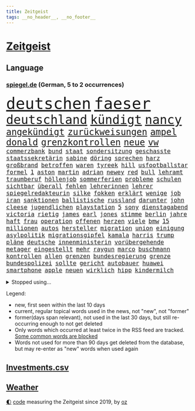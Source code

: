 ```yaml
---
title: Zeitgeist
tags: __no_header__, __no_footer__
---
```


# [Zeitgeist](https://oliz.io/zeitgeist/)

## Language

<h3><a href="https://www.spiegel.de" target="_blank">spiegel.de</a> (German, 5 to 2 occurrences)</h3>
<p style="font-family:monospace">
<span style="font-size:32pt"><a href="news_links.html#deutschen" class="current">deutschen</a></span>
<span style="font-size:32pt"><a href="news_links.html#faeser" class="current">faeser</a></span>
<br>
<span style="font-size:25pt"><a href="news_links.html#deutschland" class="current">deutschland</a></span>
<span style="font-size:25pt"><a href="news_links.html#kündigt" class="current">kündigt</a></span>
<span style="font-size:25pt"><a href="news_links.html#nancy" class="current">nancy</a></span>
<br>
<span style="font-size:18pt"><a href="news_links.html#angekündigt" class="current">angekündigt</a></span>
<span style="font-size:18pt"><a href="news_links.html#zurückweisungen" class="new">zurückweisungen</a></span>
<span style="font-size:18pt"><a href="news_links.html#ampel" class="current">ampel</a></span>
<span style="font-size:18pt"><a href="news_links.html#donald" class="current">donald</a></span>
<span style="font-size:18pt"><a href="news_links.html#grenzkontrollen" class="current">grenzkontrollen</a></span>
<span style="font-size:18pt"><a href="news_links.html#neue" class="current">neue</a></span>
<span style="font-size:18pt"><a href="news_links.html#vw" class="current">vw</a></span>
<br>
<span style="font-size:12pt"><a href="news_links.html#commerzbank" class="current">commerzbank</a></span>
<span style="font-size:12pt"><a href="news_links.html#bund" class="current">bund</a></span>
<span style="font-size:12pt"><a href="news_links.html#staat" class="current">staat</a></span>
<span style="font-size:12pt"><a href="news_links.html#sondersitzung" class="current">sondersitzung</a></span>
<span style="font-size:12pt"><a href="news_links.html#geschasste" class="current">geschasste</a></span>
<span style="font-size:12pt"><a href="news_links.html#staatssekretärin" class="current">staatssekretärin</a></span>
<span style="font-size:12pt"><a href="news_links.html#sabine" class="current">sabine</a></span>
<span style="font-size:12pt"><a href="news_links.html#döring" class="current">döring</a></span>
<span style="font-size:12pt"><a href="news_links.html#sprechen" class="current">sprechen</a></span>
<span style="font-size:12pt"><a href="news_links.html#harz" class="current">harz</a></span>
<span style="font-size:12pt"><a href="news_links.html#großbrand" class="current">großbrand</a></span>
<span style="font-size:12pt"><a href="news_links.html#betroffen" class="current">betroffen</a></span>
<span style="font-size:12pt"><a href="news_links.html#waren" class="current">waren</a></span>
<span style="font-size:12pt"><a href="news_links.html#tyreek" class="new">tyreek</a></span>
<span style="font-size:12pt"><a href="news_links.html#hill" class="new">hill</a></span>
<span style="font-size:12pt"><a href="news_links.html#usfootballstar" class="new">usfootballstar</a></span>
<span style="font-size:12pt"><a href="news_links.html#formel" class="current">formel</a></span>
<span style="font-size:12pt"><a href="news_links.html#1" class="current">1</a></span>
<span style="font-size:12pt"><a href="news_links.html#aston" class="new">aston</a></span>
<span style="font-size:12pt"><a href="news_links.html#martin" class="current">martin</a></span>
<span style="font-size:12pt"><a href="news_links.html#adrian" class="new">adrian</a></span>
<span style="font-size:12pt"><a href="news_links.html#newey" class="new">newey</a></span>
<span style="font-size:12pt"><a href="news_links.html#red" class="current">red</a></span>
<span style="font-size:12pt"><a href="news_links.html#bull" class="current">bull</a></span>
<span style="font-size:12pt"><a href="news_links.html#lehramt" class="current">lehramt</a></span>
<span style="font-size:12pt"><a href="news_links.html#traumberuf" class="new">traumberuf</a></span>
<span style="font-size:12pt"><a href="news_links.html#höllenjob" class="new">höllenjob</a></span>
<span style="font-size:12pt"><a href="news_links.html#sommerferien" class="current">sommerferien</a></span>
<span style="font-size:12pt"><a href="news_links.html#probleme" class="current">probleme</a></span>
<span style="font-size:12pt"><a href="news_links.html#schulen" class="current">schulen</a></span>
<span style="font-size:12pt"><a href="news_links.html#sichtbar" class="current">sichtbar</a></span>
<span style="font-size:12pt"><a href="news_links.html#überall" class="current">überall</a></span>
<span style="font-size:12pt"><a href="news_links.html#fehlen" class="current">fehlen</a></span>
<span style="font-size:12pt"><a href="news_links.html#lehrerinnen" class="new">lehrerinnen</a></span>
<span style="font-size:12pt"><a href="news_links.html#lehrer" class="current">lehrer</a></span>
<span style="font-size:12pt"><a href="news_links.html#spiegelredakteurin" class="current">spiegelredakteurin</a></span>
<span style="font-size:12pt"><a href="news_links.html#silke" class="new">silke</a></span>
<span style="font-size:12pt"><a href="news_links.html#fokken" class="new">fokken</a></span>
<span style="font-size:12pt"><a href="news_links.html#erklärt" class="current">erklärt</a></span>
<span style="font-size:12pt"><a href="news_links.html#wenige" class="current">wenige</a></span>
<span style="font-size:12pt"><a href="news_links.html#job" class="current">job</a></span>
<span style="font-size:12pt"><a href="news_links.html#iran" class="current">iran</a></span>
<span style="font-size:12pt"><a href="news_links.html#sanktionen" class="current">sanktionen</a></span>
<span style="font-size:12pt"><a href="news_links.html#ballistische" class="new">ballistische</a></span>
<span style="font-size:12pt"><a href="news_links.html#russland" class="current">russland</a></span>
<span style="font-size:12pt"><a href="news_links.html#darunter" class="current">darunter</a></span>
<span style="font-size:12pt"><a href="news_links.html#john" class="current">john</a></span>
<span style="font-size:12pt"><a href="news_links.html#cleese" class="new">cleese</a></span>
<span style="font-size:12pt"><a href="news_links.html#jugendlichen" class="current">jugendlichen</a></span>
<span style="font-size:12pt"><a href="news_links.html#playstation" class="new">playstation</a></span>
<span style="font-size:12pt"><a href="news_links.html#5" class="current">5</a></span>
<span style="font-size:12pt"><a href="news_links.html#sony" class="current">sony</a></span>
<span style="font-size:12pt"><a href="news_links.html#dienstagabend" class="current">dienstagabend</a></span>
<span style="font-size:12pt"><a href="news_links.html#victoria" class="current">victoria</a></span>
<span style="font-size:12pt"><a href="news_links.html#rietig" class="new">rietig</a></span>
<span style="font-size:12pt"><a href="news_links.html#james" class="current">james</a></span>
<span style="font-size:12pt"><a href="news_links.html#earl" class="new">earl</a></span>
<span style="font-size:12pt"><a href="news_links.html#jones" class="current">jones</a></span>
<span style="font-size:12pt"><a href="news_links.html#stimme" class="current">stimme</a></span>
<span style="font-size:12pt"><a href="news_links.html#berlin" class="current">berlin</a></span>
<span style="font-size:12pt"><a href="news_links.html#jahre" class="current">jahre</a></span>
<span style="font-size:12pt"><a href="news_links.html#haft" class="current">haft</a></span>
<span style="font-size:12pt"><a href="news_links.html#frau" class="current">frau</a></span>
<span style="font-size:12pt"><a href="news_links.html#operation" class="current">operation</a></span>
<span style="font-size:12pt"><a href="news_links.html#offenen" class="current">offenen</a></span>
<span style="font-size:12pt"><a href="news_links.html#herzen" class="current">herzen</a></span>
<span style="font-size:12pt"><a href="news_links.html#viele" class="current">viele</a></span>
<span style="font-size:12pt"><a href="news_links.html#bmw" class="current">bmw</a></span>
<span style="font-size:12pt"><a href="news_links.html#15" class="current">15</a></span>
<span style="font-size:12pt"><a href="news_links.html#millionen" class="current">millionen</a></span>
<span style="font-size:12pt"><a href="news_links.html#autos" class="current">autos</a></span>
<span style="font-size:12pt"><a href="news_links.html#hersteller" class="current">hersteller</a></span>
<span style="font-size:12pt"><a href="news_links.html#migration" class="current">migration</a></span>
<span style="font-size:12pt"><a href="news_links.html#union" class="current">union</a></span>
<span style="font-size:12pt"><a href="news_links.html#einigung" class="current">einigung</a></span>
<span style="font-size:12pt"><a href="news_links.html#asylpolitik" class="current">asylpolitik</a></span>
<span style="font-size:12pt"><a href="news_links.html#migrationsgipfel" class="new">migrationsgipfel</a></span>
<span style="font-size:12pt"><a href="news_links.html#kamala" class="current">kamala</a></span>
<span style="font-size:12pt"><a href="news_links.html#harris" class="current">harris</a></span>
<span style="font-size:12pt"><a href="news_links.html#trump" class="current">trump</a></span>
<span style="font-size:12pt"><a href="news_links.html#pläne" class="current">pläne</a></span>
<span style="font-size:12pt"><a href="news_links.html#deutsche" class="current">deutsche</a></span>
<span style="font-size:12pt"><a href="news_links.html#innenministerin" class="current">innenministerin</a></span>
<span style="font-size:12pt"><a href="news_links.html#vorübergehende" class="new">vorübergehende</a></span>
<span style="font-size:12pt"><a href="news_links.html#metager" class="new">metager</a></span>
<span style="font-size:12pt"><a href="news_links.html#eingestellt" class="current">eingestellt</a></span>
<span style="font-size:12pt"><a href="news_links.html#mehr" class="current">mehr</a></span>
<span style="font-size:12pt"><a href="news_links.html#raygun" class="new">raygun</a></span>
<span style="font-size:12pt"><a href="news_links.html#marco" class="current">marco</a></span>
<span style="font-size:12pt"><a href="news_links.html#buschmann" class="current">buschmann</a></span>
<span style="font-size:12pt"><a href="news_links.html#kontrollen" class="current">kontrollen</a></span>
<span style="font-size:12pt"><a href="news_links.html#allen" class="current">allen</a></span>
<span style="font-size:12pt"><a href="news_links.html#grenzen" class="current">grenzen</a></span>
<span style="font-size:12pt"><a href="news_links.html#bundesregierung" class="current">bundesregierung</a></span>
<span style="font-size:12pt"><a href="news_links.html#grenze" class="current">grenze</a></span>
<span style="font-size:12pt"><a href="news_links.html#bundespolizei" class="current">bundespolizei</a></span>
<span style="font-size:12pt"><a href="news_links.html#sollte" class="current">sollte</a></span>
<span style="font-size:12pt"><a href="news_links.html#gericht" class="current">gericht</a></span>
<span style="font-size:12pt"><a href="news_links.html#autobauer" class="current">autobauer</a></span>
<span style="font-size:12pt"><a href="news_links.html#huawei" class="current">huawei</a></span>
<span style="font-size:12pt"><a href="news_links.html#smartphone" class="current">smartphone</a></span>
<span style="font-size:12pt"><a href="news_links.html#apple" class="current">apple</a></span>
<span style="font-size:12pt"><a href="news_links.html#neuen" class="current">neuen</a></span>
<span style="font-size:12pt"><a href="news_links.html#wirklich" class="current">wirklich</a></span>
<span style="font-size:12pt"><a href="news_links.html#hipp" class="current">hipp</a></span>
<span style="font-size:12pt"><a href="news_links.html#kindermilch" class="new">kindermilch</a></span>
</p>
<details>
<summary>Stopped using...</summary>
<p class="former" style="font-size:12pt">
gefordert(1420) elfmeter(1419) kurzfristig(1419) festnahmen(1418) anleger(1417) facebook(1417) frankfurter(1417) jedes(1417) londoner(1417) skandal(1417) spdpolitiker(1417) enorm(1416) kritiker(1416) covid(1415) kino(1415) razzia(1415) signal(1415) willen(1415) aussicht(1414) entdeckung(1414) früherer(1414) gelegt(1414) amerikanische(1413) bidens(1413) nürnberg(1413) verluste(1413) welle(1413) beschimpft(1412) konkurrenz(1412) protestiert(1412) villa(1412) bayerische(1411) fahrt(1411) florida(1411) for(1411) passt(1411) reiche(1411) usamerikaner(1411) verlängern(1411) bau(1410) belasten(1410) gebaut(1410) hervor(1410) konfrontiert(1410) weder(1410) ermitteln(1409) untersuchungsausschuss(1409) verpassen(1409) 12(1408) börse(1408) irak(1408) rettet(1408) fußballquiz(1407) hebt(1407) bundesstaat(1406) gebrochen(1406) roman(1406) amtszeit(1405) regt(1405) sowie(1405) zuständige(1405) half(1404) see(1404) feuerwehrleute(1403) gebe(1403) kämpfer(1403) wochenlang(1403) euparlament(1402) brutal(1401) nordkorea(1400) park(1400) restaurants(1400) unterstützer(1400) eigentümer(1398) globale(1398) ordnung(1397) schwierige(1397) enge(1394) nachgewiesen(1394) immerhin(1393) training(1386) istanbul(1382) antrag(1381) beweise(1378) dutzend(1378) schützt(1375) geblieben(1374) sogenannten(1372) herausforderungen(1369) ausgaben(1362) rache(1354) zusätzliche(1344) schiffe(1342) estland(1290) rückgang(1275) carlos(1267) konservative(1253) politikern(1248) long(1237) enthalten(1221) geehrt(1220) interessen(1219) fußballstar(1210) jahresende(1175) stundenlang(1161) kleidung(1159) arte(1153) rereportage(1153) anführer(1151) mächtigen(1135) ausgefallen(1123) las(1119) weibliche(1112) exil(1104) angestellten(1086) immobilien(1084) fifa(1080) hawaii(1074) australiens(1053) abkommen(1050) eingeführt(1050) rauswurf(1043) laura(1001) lieferung(979) klappt(974) bat(970) aufgestellt(967) weiten(961) spaltung(944) helikopter(936) jennifer(904) unmittelbar(901) erneuerbare(892) angriffskrieg(891) langsam(891) typ(887) microsoft(882) günstige(879) beben(878) starkes(873) fußballerinnen(871) finanzierung(868) wall(866) durchsuchen(861) anschuldigungen(856) heiß(848) weltverband(824) computer(819) ulrich(814) lob(811) fahrgäste(797) finde(789) jemals(785) verstoßen(782) erdbeben(780) stören(776) zurückhaltung(764) äußerst(759) effekt(754) aufmerksam(742) medizin(740) entkommen(738) extremisten(736) gott(733) träumt(725) angeblicher(721) lula(721) talkshow(717) aufholjagd(710) tel(705) fortschritt(704) kompliziert(695) aviv(694) lionel(690) katze(688) aktivist(682) deuten(678) außenpolitik(669) todesstrafe(660) flugabwehr(652) spion(647) reißen(643) redet(641) anscheinend(627) jahresbeginn(623) aggressiv(599) erfolgreiche(596) rüstet(596) 18jähriger(595) c(592) muslime(590) springen(587) junta(579) verdächtigt(579) alcaraz(575) angestiegen(571) vorstandschef(571) kläger(561) uefa(561) bewertet(553) aufträge(542) gala(542) detail(539) schwangerschaftsabbrüche(535) eingeräumt(533) ankommen(530) betreiben(529) dominieren(527) handelte(525) südwesten(525) zittern(515) geflüchtet(511) arten(507) wiederwahl(507) gekürt(505) rahmen(502) staatsschutz(494) staatsbürger(491) experiment(488) usamerikanische(487) victor(486) alarmbereitschaft(485) exkanzler(484) grundlage(482) belgische(480) durften(480) vollem(478) erstem(476) vergeltung(474) auffällig(473) auswirken(471) südkoreas(469) zoll(468) seltsame(466) protestierten(462) florenz(461) gelände(458) mohammed(458) brandanschlag(451) treu(445) kopenhagen(444) lukas(444) drastische(442) wirtschaftlich(441) älterer(434) abgewehrt(433) philosoph(432) missstände(430) vertreten(425) auflösung(423) busfahrer(423) stellenabbau(423) vorlegen(422) queere(421) entscheidende(416) ärmelkanal(416) delegation(414) unterbunden(408) vertrauter(408) allgäu(407) entpuppt(397) antwortet(396) höheren(395) schönste(395) britney(392) spears(392) staus(392) extremer(391) wirtschaftsweise(389) gegeneinander(388) wegovy(388) angefeindet(385) stoppte(382) margot(380) instagrampost(378) sichergestellt(375) wolff(374) völkermord(371) 42(367) superreiche(365) rechtsextremisten(362) roter(360) tvsender(355) disziplin(353) dient(351) kassel(348) miliz(348) 99(346) achtzigerjahren(344) auswertung(343) beschwert(339) lebende(337) tauchen(337) 12000(336) oppositionspolitiker(336) klarer(333) getöteter(332) jüdischen(332) reifen(330) sanitäter(330) duo(329) palästina(327) daneben(325) störungen(324) turbulenzen(322) demos(321) sanierung(317) handball(315) willkommen(310) beschießen(309) schmerzen(309) wilde(307) vielfältig(306) teilgenommen(302) massaker(301) sicherheitsgründen(301) europameisterschaft(299) israelgazanews(299) messungen(297) israelhamaskrieg(293) adam(292) tipp(292) unbeliebt(291) jüdinnen(289) bewaffneter(288) mangelt(285) schade(283) gibt’s(281) strengen(280) hamasmassaker(279) verhält(277) vollständige(277) wirtz(277) passierte(275) evan(273) freitagmorgen(273) student(273) bedingt(272) kanye(272) eingestürzten(271) verschaffen(271) abwärtstrend(270) jacob(270) beendete(268) siegerin(268) geheimnisse(267) präsidentschaftskandidatur(267) regionalbahn(266) bereichen(265) entspannung(265) geplantes(265) stone(264) sammelte(263) bestraft(262) einhaltung(262) dreijähriger(261) lloyd(261) geklagt(259) kalten(259) verdanken(259) großstädten(257) nass(256) vereidigt(255) gershkovich(252) hochrangiger(252) zurückgekehrt(252) erschoss(251) erinnerung(250) wahre(250) wundert(248) besitzen(247) dorthin(247) sharon(247) spruch(244) zeremonie(244) inspirieren(243) kremlgegner(242) erhöhter(241) to(240) oslo(239) air(238) verfügt(238) stürmt(237) hansa(232) erholt(231) geringere(231) provokation(231) you(231) kinderpornografie(230) könige(227) taipeh(227) bastian(225) bombe(224) kiewer(224) vorm(221) wassermassen(221) benötigte(220) erzielen(220) hamasführer(216) single(216) 737(214) japaner(214) rückwirkend(213) berühmteste(212) innsbruck(212) notlandung(212) südafrikas(212) anhörung(211) gemüter(210) zusammenstößen(210) gewidmet(209) hype(208) meere(208) mittleren(208) anwesend(207) schusswaffen(207) bauernhof(206) matteo(206) berufstätige(205) horrorfilm(204) prallte(204) rundfunk(203) unabhängigen(203) hochrangige(200) angesetzt(199) nackte(199) eintritt(198) rechtens(198) zurückziehen(198) zweieinhalb(198) karriereende(197) ismail(195) pferd(193) populisten(193) alzheimer(192) missbrauchte(192) brot(191) häusern(191) south(190) oleg(189) usflugzeugbauer(189) großeltern(186) umweltaktivisten(184) polizeibeamte(183) lösten(181) sechste(181) storniert(181) auslieferung(180) free(180) spielraum(180) ranking(179) vorrücken(179) erhältlich(178) mount(178) pferde(178) frühe(177) 450(175) insolvenzen(175) nachbessern(175) tvshow(173) verlorene(173) andy(172) vorgeführt(172) aufgegriffen(171) rollstuhl(171) anschließenden(170) blutbad(170) geheimdiensten(170) berühmtes(169) gleiche(169) wirtschaftskrise(169) dienen(168) großvaters(168) heilbronn(168) limburg(168) lopez(168) märkte(168) outfits(168) angewiesen(167) running(167) 35000(166) puigdemont(162) anteilnahme(161) bomben(161) durchhalten(161) lunge(161) rhetorik(161) bewegte(160) marihuana(160) offenhalten(160) hessischen(158) obergrenze(158) staatspräsident(158) tue(157) aufsichtsrat(156) morddrohungen(156) ogunleye(156) skandale(156) gordon(155) katalanische(153) vorab(153) leo(151) töteten(150) fragwürdige(149) gattin(149) bekriegen(148) orientierung(148) space(148) umbruch(148) fluglinie(147) stießen(147) stützpunkt(147) lärm(146) noah(146) passagieren(146) km/h(145) public(145) verschuldete(145) wade(145) justizministerin(144) katie(144) gesellschaftlichen(143) ioc(143) lieder(143) rügen(143) verläuft(143) bestanden(142) flossen(142) relevant(142) übergriffen(142) erhitzt(141) studien(141) verschütteten(141) protestcamp(140) größtes(139) spielten(139) akut(138) kostenlose(138) ressourcen(138) bedingung(137) gemerkt(137) neuigkeiten(137) höchst(136) speisen(136) wolken(136) immobilienkonzern(135) schriftstellerin(135) vorfahren(135) mitfavorit(134) ehrenpräsident(133) eroller(133) sozialer(133) unterstrich(133) überraschender(133) gewalttäter(132) gegend(131) menschenmassen(131) wetterlage(131) bemühen(130) verschleppten(130) befindlichkeiten(129) selfie(129) coronaprotokolle(128) neugebauer(128) gewalttätigen(127) hindernis(127) scham(127) ungewissheit(127) verweigern(127) begleiten(126) psychiatrie(126) usreporter(126) schmerzhaft(125) sozialausgaben(125) besatzer(124) flüchtling(124) hommage(124) sergio(124) zuwachs(124) vergeltungsschlag(122) beck(121) dschihadisten(121) römische(121) schikane(121) serienkiller(121) bittere(120) jahrhunderts(120) nehammer(120) bruch(119) jenen(119) revolutionswächter(119) usgericht(119) ablauf(118) alkoholisierter(117) mau(117) aufhebung(116) jeher(116) saturn(116) bildete(115) erstattete(115) polarisierung(115) quälte(115) strafbar(115) lennon(114) markenzeichen(114) nadal(113) reitsport(113) wohnort(113) überflutet(112) gezielten(111) heizt(111) ritt(111) verbinden(111) verwarnt(111) angesprochen(110) besuchte(110) gestank(110) döner(109) wunderbaren(109) überschwänglich(109) abgelegt(108) flasche(108) kneipe(108) sexistischer(107) sportlerinnen(107) stabhochspringer(107) gap(106) späteren(106) unterschätzte(106) durchfall(105) erbrechen(105) hals(105) kulturgut(105) akten(104) brötchen(104) freedom(104) geschworenen(104) kommentare(104) 46(103) demonstrierenden(103) sprüche(103) agententätigkeit(102) flüchtlingslager(102) schulleitung(102) eintrittsgeld(101) hervorgebracht(101) tonne(101) wahlrechtsreform(101) kerstin(100) minnesota(100) perfekt(100) koalitionsbruch(99) memmingen(99) grimm(98) propalästinensisches(98) tunesien(98) g7(97) ullrich(97) tauziehen(96) vertraut(96) haushaltsstreit(95) derselben(94) river(94) sea(94) verbraucht(94) willkür(94) hungerstreik(93) reiter(93) wasserqualität(93) copernicus(92) herford(92) manches(92) zivilen(92) entwendete(91) kerle(91) marschieren(91) mitstreiter(91) propalästinensischer(91) community(90) unmittelbarer(90) anspannung(89) anzutreten(89) berlintiergarten(89) israelfeindlichem(89) notarzt(89) safe(89) tvexperte(89) ameisen(88) drake(88) hitzetote(88) kaulitz(88) kfrage(88) nervt(88) bäcker(87) coolsten(87) hansestadt(87) happy(87) henning(87) lässig(87) meisterin(87) vizepräsidentschaft(87) 89jährige(86) esprit(86) gallant(86) kreislaufprobleme(86) slowenien(86) unterschiedlicher(86) yoav(86) angebracht(85) digitalkonzerne(85) hüften(85) ingrid(85) psychischer(85) schnauzbart(85) toppen(85) ukrainischem(85) veronika(85) versailles(85) vorausgegangen(85) zelebriert(85) begründen(84) cartoonisten(84) migrationsexperte(84) nachrichtenagentur(84) pauschale(84) schleudert(84) schoigu(84) 200000(83) abwehrspieler(83) befahrenen(83) chefredakteur(83) entreißen(83) irische(83) verschwundenen(83) animiert(82) fußballeuropameisterschaft(82) helikopters(82) kugelstoßen(82) landeschefs(82) mali(82) schwebt(82) vereinzelt(82) verzaubert(82) blanchett(81) cate(81) crash(81) end(81) katalane(81) komisch(81) turner(81) umziehen(81) bafög(80) dreifachen(80) forensische(80) neunzigerjahre(80) regimegegner(80) sturzfluten(80) beruhigt(79) gewaltsamen(79) gressel(79) gustav(79) wahlplakat(79) aufgestiegen(78) diebstahls(78) geistige(78) kakerlaken(78) lgbtq+community(78) schwarzwald(78) affleck(77) albanien(77) arbeitsgericht(77) drittligisten(77) geschehnissen(77) trümmern(77) 57jährigen(76) ausgegangen(76) faktoren(76) fußballnationalspieler(76) gabe(76) grandiose(76) kröv(76) profifußball(76) rassistischer(76) socialmediastar(76) suchten(76) blutkonserven(75) eingestürztem(75) fortsetzen(75) gegröle(75) kigenerierten(75) prügeln(75) unerfahren(75) ermordeten(74) iowa(74) lebensretter(74) lehnte(74) limbachoberfrohna(74) überstellt(74) abbrüche(73) are(73) heidelberger(73) laufbahn(73) rich(73) boll(72) ceos(72) datenmengen(72) internets(72) lampe(72) sauberkeit(72) badeunfall(71) gegrölt(71) hakenkreuz(71) parole(71) r(71) somalia(71) somalischen(71) zigarette(71) busfahrerin(70) jeremy(70) ledecky(70) mittelalterliche(70) rudern(70) spiegelumfrage(70) tropensturm(70) typen(70) unterstellt(70) überwirft(70) hrubesch(69) latte(69) söldner(69) ausgebuht(68) büroleiterin(68) darja(68) gehaltserhöhung(68) gleitschirmflieger(68) lösungen(68) militärführung(68) schwangerschaft(68) sportart(68) stürmte(68) surfer(68) varfolomeev(68) aufzeichnungsbeginn(67) heimliche(67) sportgymnastin(67) wussten(67) zoff(67) 34jährigen(66) arbeitstag(66) aufwendigen(66) badischen(66) limjaroenrat(66) normalen(66) pita(66) räuscher(66) sponsor(66) volkes(66) bürgergeldempfänger(65) einreiseverbot(65) ftipleite(65) geheimverhandlungen(65) gravierender(65) linkenchefin(65) missbrauchsvorwürfen(65) mitleid(65) orientierungslos(65) sellner(65) bedrohungslage(64) jederzeit(64) kiesewetter(64) ride(64) vorpreschen(64) ahnung(63) entgleisung(63) guess(63) lebensphase(63) traumpaar(63) wassertemperaturen(63) followern(62) gedient(62) wettkämpfen(62) annika(61) big(61) gedämpft(61) kubitschek(61) mac(61) siebenmal(61) tiergartenmörders(61) zeidler(61) 24jähriger(60) aufräumen(60) eingespielt(60) enormen(60) gleichen(60) klose(60) lorenzo(60) miroslav(60) musetti(60) etat(59) gesteinsbrocken(59) gärten(59) marina(59) vince(59) bezweckt(58) bundesfinanzministerium(58) bundeskanzlers(58) grundsatzentscheidung(58) hurrikan(58) häuslicher(58) komitee(58) neuulm(58) spürhund(58) terrorgefahr(58) undercover(58) verliere(58) wahlunterlagen(58) wissenschaftlern(58) wohlbefinden(58) gesundheitsministers(57) maus(57) niederbayern(57) nowitzki(57) ursprünglich(57) viertelmillion(57) zulassung(57) angemessen(56) aniston(56) arabische(56) ariana(56) gehör(56) insaumfrage(56) magabewegung(56) redmann(56) sonntagsfrage(56) angezogen(55) beinaheabsturz(55) fördermittel(55) gewalttätigsten(55) parteigründerin(55) verwechselt(55) übertragung(55) akuter(54) aufgewachsen(54) beinahekatastrophe(54) entspannter(54) videobilder(54) beziehen(53) fußballturniere(53) markiert(53) medikament(53) rivalisierender(53) schwächsten(53) entsprungen(52) geistigen(52) genießt(52) landesminister(52) sportfans(52) todesdrohungen(52) ausgeflogen(51) dlv(51) erteilen(51) expertinnen(51) gefesselt(51) immobilienpreise(51) kaul(51) kollabieren(51) notwendige(51) unerhörte(51) urbane(51) friedensgespräche(50) sichtlich(50) 1947(49) englischer(49) hausbesitzern(49) hauseigentümer(49) dad(48) demokrat(48) elternhaus(48) fbiagentin(48) käme(48) taylorswiftkonzert(48) unterrichten(48) zurückgerufen(48) entschädigt(47) gefangenentausch(47) geltenden(47) glanz(47) rudert(47) widersprechen(47) anonym(46) birthday(46) exweltmeister(46) größen(46) militärexperte(46) funken(45) lagern(45) lama(45) pekings(45) schlichtet(45) vermisstenfall(45) anhalten(44) beworben(43) wohnzimmer(43) 1300(42) direktmandat(42) erledigt(42) flohen(42) glatt(42) mochte(42) sommerurlaub(42) tahiti(42) gefühlen(41) kanadier(41) kappt(41) kremlkritiker(41) schwimmstar(41) teamkollegin(41) erschaffen(40) gelaunt(40) hamaskommandeur(40) lebenden(40) legendäres(40) aufleben(39) carles(39) flughafens(39) ikonischen(39) kursierte(39) separatistenführer(39) terminal(39) gekehrt(38) sympathien(38) taiwanischen(38) tony(38) trip(38) folgenreiche(37) gesundheitsversorgung(37) paramount(37) reste(37) sprinter(37) wiederholen(37) fruchtbar(36) radew(36) wahlwerbespot(36) barbershops(35) einzel(35) gelockert(35) grundsicherung(35) office(35) oval(35) peilen(35) sprintet(35) turnen(35) avatar(34) internethit(34) machtkämpfe(34) prideparade(34) rekordtempo(34) eiern(33) erkrankungen(33) landesvater(33) rap(33) siebte(33) zurückerobern(33) abnehmspritzen(32) buchungen(32) enger(32) inlandsgeheimdienst(32) instagramprofil(32) empfindet(31) fortsetzungen(31) gegensatz(31) gesundheitliche(31) kühen(31) murray(31) sprint(31) ungleichen(31) verwüstung(31) donezk(30) entsprechende(30) kinokassen(30) orlow(30) repräsentative(30) tiergarten(30) tyler(30) unlängst(30) anschlagsplänen(29) jauernig(29) merkt(29) unbeirrt(29) abenteuer(28) anrichten(28) gletscher(28) londons(28) nachhaltigkeit(28) trab(28) getümmel(27) höchstleistungen(27) infineon(27) verbirgt(27) cage(26) gehoben(26) kartenhaus(26) longlegs(26) mälzer(26) nicolas(26) wembanyama(26) ausrücken(25) cdumann(25) faulen(25) heldin(25) kür(25) mitschüler(25) saied(25) wahlergebnisses(25) ablenken(24) folterte(24) gewehr(24) martina(24) uslangstreckenwaffen(24) zuständigen(24) änderung(24) brutalität(23) opfert(23) penis(23) robinhoodbaum(23) routinen(23) sycamore(23) beschreiben(22) fehlgeburt(22) kriegt(22) mieterhöhungen(22) olympiaaus(22) vermächtnis(22) verzeihung(22) austin(21) behauptete(21) beschrieb(21) beschäftigung(21) brasilianerin(21) cousin(21) gemobbt(21) geschwächt(21) hockeyspieler(21) progressive(21) toskana(21) beigesetzt(20) gräbern(20) lebenslauf(20) malaika(20) mihambo(20) millennials(20) thüringischen(20) usjournalisten(20) verkäufen(20) weitspringerin(20) angesehen(19) blanc(19) deif(19) gangs(19) handydaten(19) krasse(19) mont(19) südamerikanischen(19) empfänger(18) prozentsatz(18) varta(18) bahnstrecken(17) eigenschaften(17) konserven(17) phil(17) unterdrückt(17) bärin(16) deadpool(16) einzigartigen(16) jogger(16) korallenriff(16) metropolen(16) midlifecrisis(16) nawalnys(16) pädagogen(16) staatsräson(16) wolverine(16) dogg(15) namhafte(15) nordkoreanischen(15) skurrilsten(15) snoop(15) sportliche(15) telefoniert(15) vonovia(15) altstadt(14) doppelsieg(14) dönerstreit(14) einigkeit(14) klimaanlagen(14) kreiert(14) rettungsplan(14) sechsten(14) tiefsee(14) auftragskiller(13) avengers(13) chefetagen(13) crowdstrike(13) downey(13) drahtzieher(13) interessierte(13) rassistisches(13) sportevent(13) wettkämpfe(13) fahndern(12) gefährt(12) kinderlose(12) koks(12) olympiadebüt(12) schwangerer(12) uspräsidentin(12) versinkt(12) plötzliche(11) quere(11) schmälert(11) tastet(11)
</p>
</details>
<p>Legend:
<ul>
<li><span class="new">new</span>, first seen within the last 10 days</li>
<li><span class="current">current</span>, regular topical words used in the news, not "new", not "former"</li>
<li><span class="former">former(days span relevant)</span>, not used in the last 30 days, but still re-occurring enough to not get deleted</li>
<li>Only words which occurred at least twice in the RSS feed are tracked. <a href="language/filters.py">Some common words are blocked</a></li>
<li>Words not used for more than 90 days get deleted from the database, but may re-enter as "new" words when used again</li>
</ul>
</p>

## [Investments](investments.html)[.csv](investments.csv)

## [Weather](weather.html)

<footer>
<a href="javascript:toggleTheme()" class="nav">🌓</a>
<a href="https://github.com/ooz/zeitgeist">code</a> measuring the Zeitgeist since 2019, by <a href="https://oliz.io">oz</a>
</footer>
